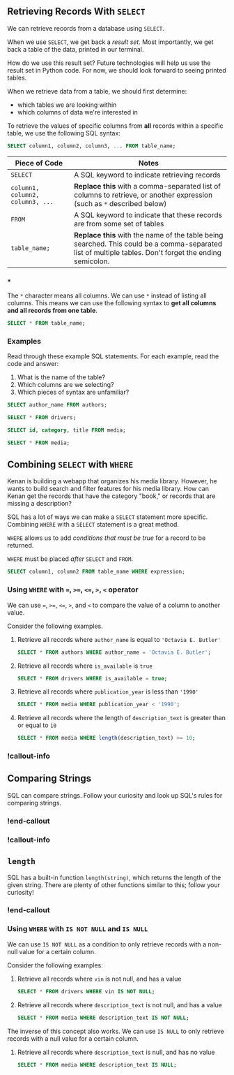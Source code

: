 ## Retrieving Records With `SELECT`

We can retrieve records from a database using `SELECT`.

When we use `SELECT`, we get back a _result set_. Most importantly, we get back a table of the data, printed in our terminal.

How do we use this result set? Future technologies will help us use the result set in Python code. For now, we should look forward to seeing printed tables.

When we retrieve data from a table, we should first determine:

- which tables we are looking within
- which columns of data we're interested in

To retrieve the values of specific columns from **all** records within a specific table, we use the following SQL syntax:

```sql
SELECT column1, column2, column3, ... FROM table_name;
```

| Piece of Code                    | Notes                                                                                                                                                   |
| -------------------------------- | ------------------------------------------------------------------------------------------------------------------------------------------------------- |
| `SELECT`                         | A SQL keyword to indicate retrieving records                                                                                                            |
| `column1, column2, column3, ...` | **Replace this** with a comma-separated list of columns to retrieve, or another expression (such as `*` described below)                                |
| `FROM`                           | A SQL keyword to indicate that these records are from some set of tables                                                                                |
| `table_name;`                    | **Replace this** with the name of the table being searched. This could be a comma-separated list of multiple tables. Don't forget the ending semicolon. |

### `*`

The `*` character means all columns. We can use `*` instead of listing all columns. This means we can use the following syntax to **get all columns and all records from one table**.

```sql
SELECT * FROM table_name;
```

### Examples

Read through these example SQL statements. For each example, read the code and answer:

1. What is the name of the table?
1. Which columns are we selecting?
1. Which pieces of syntax are unfamiliar?

```sql
SELECT author_name FROM authors;
```

```sql
SELECT * FROM drivers;
```

```sql
SELECT id, category, title FROM media;
```

```sql
SELECT * FROM media;
```

## Combining `SELECT` with `WHERE`

Kenan is building a webapp that organizes his media library. However, he wants to build search and filter features for his media library. How can Kenan get the records that have the category "book," or records that are missing a description?

SQL has a lot of ways we can make a `SELECT` statement more specific. Combining `WHERE` with a `SELECT` statement is a great method.

`WHERE` allows us to add _conditions that must be true_ for a record to be returned.

`WHERE` must be placed _after_ `SELECT` and `FROM`.

```sql
SELECT column1, column2 FROM table_name WHERE expression;
```

### Using `WHERE` with `=`, `>=`, `<=`, `>`, `<` operator

We can use `=`, `>=`, `<=`, `>`, and `<` to compare the value of a column to another value.

Consider the following examples.

1. Retrieve all records where `author_name` is equal to `'Octavia E. Butler'`
   ```sql
   SELECT * FROM authors WHERE author_name = 'Octavia E. Butler';
   ```
1. Retrieve all records where `is_available` is `true`
   ```sql
   SELECT * FROM drivers WHERE is_available = true;
   ```
1. Retrieve all records where `publication_year` is less than `'1990'`
   ```sql
   SELECT * FROM media WHERE publication_year < '1990';
   ```
1. Retrieve all records where the length of `description_text` is greater than or equal to `10`
   ```sql
   SELECT * FROM media WHERE length(description_text) >= 10;
   ```

### !callout-info

## Comparing Strings

SQL can compare strings. Follow your curiosity and look up SQL's rules for comparing strings.

### !end-callout

### !callout-info

## `length`

SQL has a built-in function `length(string)`, which returns the length of the given string. There are plenty of other functions similar to this; follow your curiosity!

### !end-callout

### Using `WHERE` with `IS NOT NULL` and `IS NULL`

We can use `IS NOT NULL` as a condition to only retrieve records with a non-null value for a certain column.

Consider the following examples:

1. Retrieve all records where `vin` is not null, and has a value
   ```sql
   SELECT * FROM drivers WHERE vin IS NOT NULL;
   ```
1. Retrieve all records where `description_text` is not null, and has a value
   ```sql
   SELECT * FROM media WHERE description_text IS NOT NULL;
   ```

The inverse of this concept also works. We can use `IS NULL` to only retrieve records with a null value for a certain column.

1. Retrieve all records where `description_text` is null, and has no value
   ```sql
   SELECT * FROM media WHERE description_text IS NULL;
   ```
